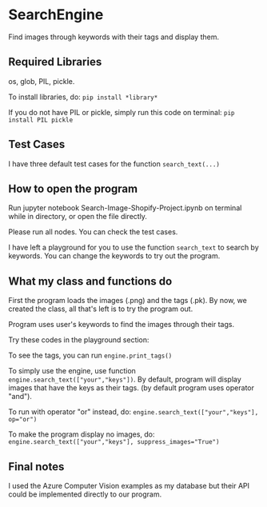 # SearchEngine
Find images through keywords with their tags and display them.

## Required Libraries
os, glob, PIL, pickle.

To install libraries, do:
`pip install *library*`

If you do not have PIL or pickle, simply run this code on terminal: 
`pip install PIL pickle`

## Test Cases
I have three default test cases for the function `search_text(...)` 


## How to open the program
Run jupyter notebook Search-Image-Shopify-Project.ipynb on terminal while in directory, or open the file directly.

Please run all nodes. You can check the test cases.

I have left a playground for you to use the function `search_text` to search by keywords. You can change the keywords to try out the program.

## What my class and functions do
First the program loads the images (.png) and the tags (.pk). By now, we created the class, all that's left is to try the program out.

Program uses user's keywords to find the images through their tags.

Try these codes in the playground section:

To see the tags, you can run `engine.print_tags()`

To simply use the engine, use function `engine.search_text(["your","keys"])`. By default, program will display images that have the keys as their tags. (by default program uses operator "and").
  
  To run with operator "or" instead, do: `engine.search_text(["your","keys"], op="or")`
  
  To make the program display no images, do: `engine.search_text(["your","keys"], suppress_images="True")`
  
## Final notes
I used the Azure Computer Vision examples as my database but their API could be implemented directly to our program.
